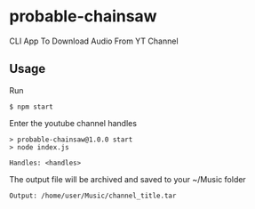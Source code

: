 # probable-chainsaw
CLI App To Download Audio From YT Channel
## Usage
Run
```
$ npm start
```
Enter the youtube channel handles
```
> probable-chainsaw@1.0.0 start
> node index.js

Handles: <handles>
```
The output file will be archived and saved to your ~/Music folder
```
Output: /home/user/Music/channel_title.tar
```